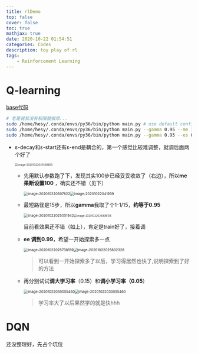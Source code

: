 ```yaml
---
title: rlDemo
top: false
cover: false
toc: true
mathjax: true
date: 2020-10-22 01:54:51
categories: Codes
description: toy play of rl
tags:
    - Reinforcement Learning
---
```




# Q-learning

[base代码](https://github.com/datawhalechina/leedeeprl-notes/blob/master/codes/Q-learning/main.py)

```bash
# 老是说我没有权限就很烦...
sudo /home/hesy/.conda/envs/py36/bin/python main.py # use default config  0.9,0.9,0.1,200,0.1,500
sudo /home/hesy/.conda/envs/py36/bin/python main.py --gamma 0.95 --me 100
sudo /home/hesy/.conda/envs/py36/bin/python main.py --gamma 0.95 --es 0.99 --me 100
```

* ε-decay和ε-start还有ε-end是耦合的，第一个感觉比较难调整，就调后面两个好了

	<img   src="https://gitee.com/HesyH/Image-Hosting/raw/master/image4typora/202010/22/031909-640019.png" alt="image-20201022023149453" style="zoom: 50%;" />

  * 先用默认参数跑了下，发现其实100步已经妥妥收敛了（右边），所以**me果断设置100** ，确实还不错（见下）
  
    <img src="https://gitee.com/HesyH/Image-Hosting/raw/master/image4typora/202010/22/030751-545506.png" alt="image-202010220307622" style="zoom: 67%;" /><img src="https://gitee.com/HesyH/Image-Hosting/raw/master/image4typora/202010/22/031416-949404.png" alt="image-20201022041939" style="zoom:67%;" />

  * 最短路径是15步，所以**gamma**我取了个1-1/15，**约等于0.95**
  
    <img src="https://gitee.com/HesyH/Image-Hosting/raw/master/image4typora/202010/22/025053-715031.png" alt="image-20201022025051942" style="zoom: 67%;" /><img src="https://gitee.com/HesyH/Image-Hosting/raw/master/image4typora/202010/22/031206-822872.png" alt="image-20201022024836105" style="zoom:50%;" />

    目前看效果还不错（如上），肯定是train好了，接着调

  * **ee 调到0.99**，希望一开始探索多一点

    <img src="https://gitee.com/HesyH/Image-Hosting/raw/master/image4typora/202010/22/031126-830561.png" alt="image-20201022025738159" style="zoom:67%;" /><img src="https://gitee.com/HesyH/Image-Hosting/raw/master/image4typora/202010/22/031206-89443.png" alt="image-20201022025802328" style="zoom:67%;" />
  
    > 可以看到一开始探索多了以后，学习得居然也快了,说明探索到了好的方法
  
  * 再分别试试**调大学习率**（0.15）和**调小学习率（0.05**）
  
    <img src="https://gitee.com/HesyH/Image-Hosting/raw/master/image4typora/202010/22/030056-455700.png" alt="image-20201022030055460" style="zoom:67%;" /><img src="https://gitee.com/HesyH/Image-Hosting/raw/master/image4typora/202010/22/030335-443486.png" alt="image-20201022030055460" style="zoom:67%;" />
  
    > 学习率大了以后果然学的就是快hhh 



# DQN

还没整理好，先占个坑位



